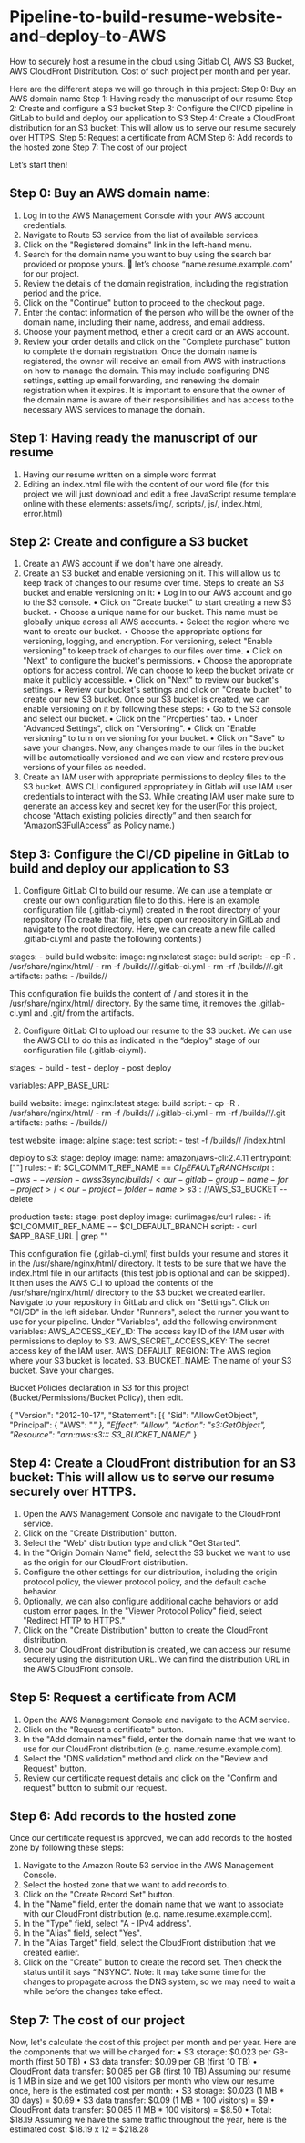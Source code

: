 # Pipeline-to-build-resume-website-and-deploy-to-AWS
How to securely host a resume in the cloud using Gitlab CI, AWS S3 Bucket, AWS CloudFront Distribution. Cost of such project per month and per year.

Here are the different steps we will go through in this project:
Step 0: Buy an AWS domain name
Step 1: Having ready the manuscript of our resume
Step 2: Create and configure a S3 bucket
Step 3: Configure the CI/CD pipeline in GitLab to build and deploy our application to S3
Step 4: Create a CloudFront distribution for an S3 bucket: This will allow us to serve our resume securely over HTTPS.
Step 5: Request a certificate from ACM
Step 6: Add records to the hosted zone
Step 7: The cost of our project

Let’s start then!

## Step 0: Buy an AWS domain name:
1.	Log in to the AWS Management Console with your AWS account credentials.
2.	Navigate to Route 53 service from the list of available services.
3.	Click on the "Registered domains" link in the left-hand menu.
4.	Search for the domain name you want to buy using the search bar provided or propose yours.  let’s choose “name.resume.example.com” for our project.
5.	Review the details of the domain registration, including the registration period and the price.
6.	Click on the "Continue" button to proceed to the checkout page.
7.	Enter the contact information of the person who will be the owner of the domain name, including their name, address, and email address.
8.	Choose your payment method, either a credit card or an AWS account.
9.	Review your order details and click on the "Complete purchase" button to complete the domain registration.
Once the domain name is registered, the owner will receive an email from AWS with instructions on how to manage the domain. This may include configuring DNS settings, setting up email forwarding, and renewing the domain registration when it expires. It is important to ensure that the owner of the domain name is aware of their responsibilities and has access to the necessary AWS services to manage the domain.

## Step 1: Having ready the manuscript of our resume
1.	Having our resume written on a simple word format
2.	Editing an index.html file with the content of our word file (for this project we will just download and edit a free JavaScript resume template online with these elements: assets/img/, scripts/, js/, index.html, error.html)

## Step 2: Create and configure a S3 bucket
1.	Create an AWS account if we don't have one already.
2.	Create an S3 bucket and enable versioning on it. This will allow us to keep track of changes to our resume over time.
Steps to create an S3 bucket and enable versioning on it:
  •	Log in to our AWS account and go to the S3 console.
  •	Click on "Create bucket" to start creating a new S3 bucket.
  •	Choose a unique name for our bucket. This name must be globally unique across all AWS accounts.
  •	Select the region where we want to create our bucket.
  •	Choose the appropriate options for versioning, logging, and encryption. For versioning, select "Enable versioning" to keep track of changes to our files over time.
  •	Click on "Next" to configure the bucket's permissions.
  •	Choose the appropriate options for access control. We can choose to keep the bucket private or make it publicly accessible.
  •	Click on "Next" to review our bucket's settings.
  •	Review our bucket's settings and click on "Create bucket" to create our new S3 bucket.
Once our S3 bucket is created, we can enable versioning on it by following these steps:
  •	Go to the S3 console and select our bucket.
  •	Click on the "Properties" tab.
  •	Under "Advanced Settings", click on "Versioning".
  •	Click on "Enable versioning" to turn on versioning for your bucket.
  •	Click on "Save" to save your changes.
Now, any changes made to our files in the bucket will be automatically versioned and we can view and restore previous versions of your files as needed.
3.	Create an IAM user with appropriate permissions to deploy files to the S3 bucket. AWS CLI configured appropriately in Gitlab will use IAM user credentials to interact with the S3. While creating IAM user make sure to generate an access key and secret key for the user(For this project, choose “Attach existing policies directly” and then search for “AmazonS3FullAccess” as Policy name.)

## Step 3: Configure the CI/CD pipeline in GitLab to build and deploy our application to S3
1.	Configure GitLab CI to build our resume. We can use a template or create our own configuration file to do this. Here is an example configuration file (.gitlab-ci.yml) created in the root directory of your repository (To create that file, let’s open our repository in GitLab and navigate to the root directory. Here, we can create a new file called .gitlab-ci.yml and paste the following contents:)

stages:
    - build
build website:
    image: nginx:latest
    stage: build
    script:
        - cp -R . /usr/share/nginx/html/
        - rm -f /builds/<our-gitlab-group-name-for-project>/<our-project-folder-name>/.gitlab-ci.yml
        - rm -rf /builds/<our-gitlab-group-name-for-project>/<our-project-folder-name>/.git    
    artifacts:
        paths:
            - /builds/<our-gitlab-group-name-for-project>/<our-project-folder-name>

  
This configuration file builds the content of <our-gitlab-group-name-for-project>/<our-project-folder-name> and stores it in the /usr/share/nginx/html/ directory. By the same time, it removes the .gitlab-ci.yml and .git/ from the artifacts.

2.	Configure GitLab CI to upload our resume to the S3 bucket. We can use the AWS CLI to do this as indicated in the “deploy” stage of our configuration file (.gitlab-ci.yml). 

stages:
    - build
    - test
    - deploy
    - post deploy

variables:
    APP_BASE_URL: <link-from-our-static-website-hosting-under-s3-bucket-properties>

build website:
    image: nginx:latest
    stage: build
    script:
        - cp -R . /usr/share/nginx/html/
        - rm -f /builds/<our-gitlab-group-name-for-project>/<our-project-folder-name>
/.gitlab-ci.yml
        - rm -rf /builds/<our-gitlab-group-name-for-project>/<our-project-folder-name>/.git    
    artifacts:
        paths:
            - /builds/<our-gitlab-group-name-for-project>/<our-project-folder-name>

test website:
    image: alpine
    stage: test
    script:
        - test -f /builds/<our-gitlab-group-name-for-project>/<our-project-folder-name>
/index.html
    
deploy to s3:
    stage: deploy
    image: 
        name: amazon/aws-cli:2.4.11
        entrypoint: [""]
    rules:
        - if: $CI_COMMIT_REF_NAME == $CI_DEFAULT_BRANCH
    script:
        - aws --version
        - aws s3 sync /builds/<our-gitlab-group-name-for-project>/<our-project-folder-name>
s3://$AWS_S3_BUCKET --delete

production tests:
    stage: post deploy
    image: curlimages/curl
    rules:
        - if: $CI_COMMIT_REF_NAME == $CI_DEFAULT_BRANCH
    script:
        - curl $APP_BASE_URL | grep "<our-index-file-title>"


This configuration file (.gitlab-ci.yml) first builds your resume and stores it in the /usr/share/nginx/html/ directory. It tests to be sure that we have the index.html file in our artifacts (this test job is optional and can be skipped). It then uses the AWS CLI to upload the contents of the /usr/share/nginx/html/ directory to the S3 bucket we created earlier.
Navigate to your repository in GitLab and click on "Settings".
Click on "CI/CD" in the left sidebar.
Under "Runners", select the runner you want to use for your pipeline.
Under "Variables", add the following environment variables:
AWS_ACCESS_KEY_ID: The access key ID of the IAM user with permissions to deploy to S3.
AWS_SECRET_ACCESS_KEY: The secret access key of the IAM user.
AWS_DEFAULT_REGION: The AWS region where your S3 bucket is located.
S3_BUCKET_NAME: The name of your S3 bucket.
Save your changes.

Bucket Policies declaration in S3 for this project (Bucket/Permissions/Bucket Policy), then edit.

{
  "Version": "2012-10-17",
      "Statement": [{
          "Sid": "AllowGetObject",
          "Principal": {
              "AWS": "*"
          },
          "Effect": "Allow",
          "Action": "s3:GetObject",
          "Resource": "arn:aws:s3::: S3_BUCKET_NAME/*"
}

  
## Step 4: Create a CloudFront distribution for an S3 bucket: This will allow us to serve our resume securely over HTTPS.
  1. Open the AWS Management Console and navigate to the CloudFront service.
  2. Click on the "Create Distribution" button.
  3. Select the "Web" distribution type and click "Get Started".
  4. In the "Origin Domain Name" field, select the S3 bucket we want to use as the origin for our CloudFront distribution.
  5. Configure the other settings for our distribution, including the origin protocol policy, the viewer protocol policy, and the default cache behavior.
  6. Optionally, we can also configure additional cache behaviors or add custom error pages. In the "Viewer Protocol Policy" field, select "Redirect HTTP to HTTPS."
  7. Click on the "Create Distribution" button to create the CloudFront distribution.
  8. Once our CloudFront distribution is created, we can access our resume securely using the distribution URL. We can find the distribution URL in the AWS CloudFront console.

## Step 5: Request a certificate from ACM
  1. Open the AWS Management Console and navigate to the ACM service.
  2. Click on the "Request a certificate" button.
  3. In the "Add domain names" field, enter the domain name that we want to use for our CloudFront distribution (e.g. name.resume.example.com).
  4. Select the "DNS validation" method and click on the "Review and Request" button.
  5. Review our certificate request details and click on the "Confirm and request" button to submit our request.

## Step 6: Add records to the hosted zone
Once our certificate request is approved, we can add records to the hosted zone by following these steps:
  1. Navigate to the Amazon Route 53 service in the AWS Management Console.
  2. Select the hosted zone that we want to add records to.
  3. Click on the "Create Record Set" button.
  4. In the "Name" field, enter the domain name that we want to associate with our CloudFront distribution (e.g. name.resume.example.com).
  5. In the "Type" field, select "A - IPv4 address".
  6. In the "Alias" field, select "Yes".
  7. In the "Alias Target" field, select the CloudFront distribution that we created earlier.
  8. Click on the "Create" button to create the record set. Then check the status until it says “INSYNC”.
Note: It may take some time for the changes to propagate across the DNS system, so we may need to wait a while before the changes take effect.

## Step 7: The cost of our project
Now, let's calculate the cost of this project per month and per year. Here are the components that we will be charged for:
  •	S3 storage: $0.023 per GB-month (first 50 TB)
  •	S3 data transfer: $0.09 per GB (first 10 TB)
  •	CloudFront data transfer: $0.085 per GB (first 10 TB)
Assuming our resume is 1 MB in size and we get 100 visitors per month who view our resume once, here is the estimated cost per month:
  •	S3 storage: $0.023 (1 MB * 30 days) = $0.69
  •	S3 data transfer: $0.09 (1 MB * 100 visitors) = $9
  •	CloudFront data transfer: $0.085 (1 MB * 100 visitors) = $8.50
  •	Total: $18.19
Assuming we have the same traffic throughout the year, here is the estimated cost: $18.19 x 12 = $218.28



  
  
